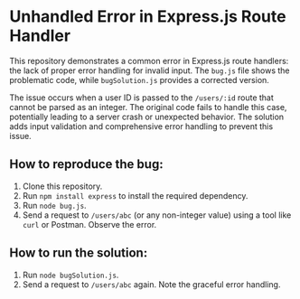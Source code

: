 # Unhandled Error in Express.js Route Handler

This repository demonstrates a common error in Express.js route handlers:  the lack of proper error handling for invalid input.  The `bug.js` file shows the problematic code, while `bugSolution.js` provides a corrected version.

The issue occurs when a user ID is passed to the `/users/:id` route that cannot be parsed as an integer.  The original code fails to handle this case, potentially leading to a server crash or unexpected behavior.  The solution adds input validation and comprehensive error handling to prevent this issue.

## How to reproduce the bug:

1. Clone this repository.
2. Run `npm install express` to install the required dependency.
3. Run `node bug.js`.
4. Send a request to `/users/abc` (or any non-integer value) using a tool like `curl` or Postman.  Observe the error.

## How to run the solution:

1. Run `node bugSolution.js`.
2. Send a request to `/users/abc` again. Note the graceful error handling.